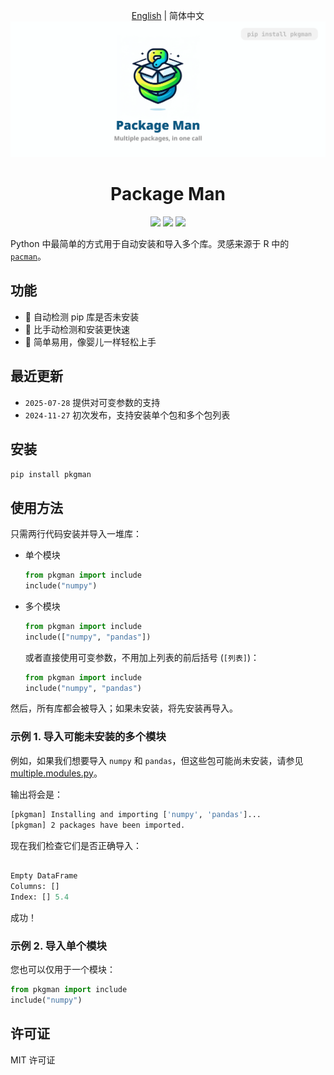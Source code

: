 <div align="center">

[English](README.md) | 简体中文
![img](https://github.com/reycn/pkgman/blob/main/example/static/banner.png)
# Package Man
<p>
  <!-- PyPI -->
  <a href="https://pypi.org/project/pkgman/">
    <img src="https://img.shields.io/pypi/v/pkgman"/></a>
  <!-- License -->
  <a href="./LICENSE">
    <img src="https://img.shields.io/github/license/reycn/pkgman"/></a>
  <a href="https://t.me/pkgman">
    <img src="https://img.shields.io/badge/Telegram-2CA5E0?style=flat-squeare&logo=telegram&logoColor=white"/></a>
</p>
</div>

Python 中最简单的方式用于自动安装和导入多个库。灵感来源于 R 中的 [`pacman`](https://www.rdocumentation.org/packages/pacman/versions/0.5.1)。

## 功能

- 🤖 自动检测 pip 库是否未安装
- 🚀 比手动检测和安装更快速
- 👶 简单易用，像婴儿一样轻松上手

## 最近更新
- `2025-07-28` 提供对可变参数的支持
- `2024-11-27` 初次发布，支持安装单个包和多个包列表

## 安装

`pip install pkgman`

## 使用方法
只需两行代码安装并导入一堆库：
- 单个模块
    ```Python
    from pkgman import include
    include("numpy")
    ```

- 多个模块

    ```Python
    from pkgman import include
    include(["numpy", "pandas"])
    ```

    或者直接使用可变参数，不用加上列表的前后括号 (`[列表]`)：

    ```Python
    from pkgman import include
    include("numpy", "pandas")
    ```
然后，所有库都会被导入；如果未安装，将先安装再导入。

### 示例 1. 导入可能未安装的多个模块
例如，如果我们想要导入 `numpy` 和 `pandas`，但这些包可能尚未安装，请参见 [multiple.modules.py](./example/multiple.modules.py)。

输出将会是：
```Bash
[pkgman] Installing and importing ['numpy', 'pandas']...
[pkgman] 2 packages have been imported.
```

现在我们检查它们是否正确导入：
```Python

Empty DataFrame
Columns: []
Index: [] 5.4
```

成功！

### 示例 2. 导入单个模块
您也可以仅用于一个模块：

```Python
from pkgman import include
include("numpy")
```

## 许可证
MIT 许可证
